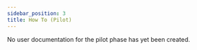 ```yaml
---
sidebar_position: 3
title: How To (Pilot)
---
```


No user documentation for the pilot phase has yet been created.